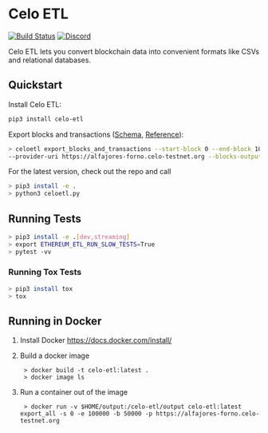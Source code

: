 # Celo ETL

[![Build Status](https://travis-ci.org/codabl/celo-etl.png)](https://travis-ci.org/codabl/celo-etl)
[![Discord](https://img.shields.io/badge/discord-join%20chat-blue.svg)](https://discord.gg/6yWMkgM)

Celo ETL lets you convert blockchain data into convenient formats like CSVs and relational databases.


## Quickstart

Install Celo ETL:

```bash
pip3 install celo-etl
```

Export blocks and transactions ([Schema](docs/schema.md#blockscsv), [Reference](docs/commands.md#export_blocks_and_transactions)):

```bash
> celoetl export_blocks_and_transactions --start-block 0 --end-block 100000 \
--provider-uri https://alfajores-forno.celo-testnet.org --blocks-output blocks.csv --transactions-output transactions.csv
```


For the latest version, check out the repo and call 
```bash
> pip3 install -e . 
> python3 celoetl.py
```

## Running Tests

```bash
> pip3 install -e .[dev,streaming]
> export ETHEREUM_ETL_RUN_SLOW_TESTS=True
> pytest -vv
```

### Running Tox Tests

```bash
> pip3 install tox
> tox
```

## Running in Docker

1. Install Docker https://docs.docker.com/install/

2. Build a docker image
        
        > docker build -t celo-etl:latest .
        > docker image ls
        
3. Run a container out of the image

        > docker run -v $HOME/output:/celo-etl/output celo-etl:latest export_all -s 0 -e 100000 -b 50000 -p https://alfajores-forno.celo-testnet.org

